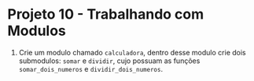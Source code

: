 # Projeto 10 - Trabalhando com Modulos

1. Crie um modulo chamado `calculadora`, dentro desse modulo crie dois submodulos: `somar` e `dividir`, cujo possuam as funções `somar_dois_numeros` e `dividir_dois_numeros`.
